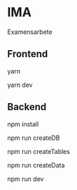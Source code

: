 # IMA
Examensarbete


## Frontend

yarn

yarn dev

## Backend

npm install

npm run createDB

npm run createTables

npm run createData

npm run dev
